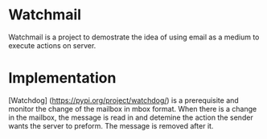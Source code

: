 # Watchmail

Watchmail is a project to demostrate the idea of using email as a medium to execute actions on server. 

# Implementation

[Watchdog] (https://pypi.org/project/watchdog/) is a prerequisite and monitor the change of the mailbox in mbox format. When there is a change in the mailbox, the message is read in and detemine the action the sender wants the server to preform. The message is removed after it.

 
